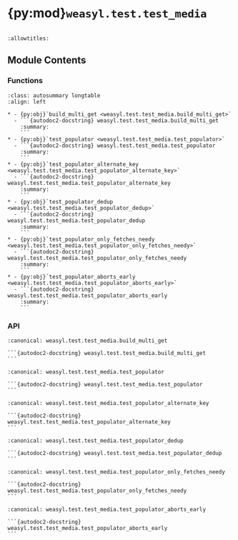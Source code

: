 # {py:mod}`weasyl.test.test_media`

```{py:module} weasyl.test.test_media
```

```{autodoc2-docstring} weasyl.test.test_media
:allowtitles:
```

## Module Contents

### Functions

````{list-table}
:class: autosummary longtable
:align: left

* - {py:obj}`build_multi_get <weasyl.test.test_media.build_multi_get>`
  - ```{autodoc2-docstring} weasyl.test.test_media.build_multi_get
    :summary:
    ```
* - {py:obj}`test_populator <weasyl.test.test_media.test_populator>`
  - ```{autodoc2-docstring} weasyl.test.test_media.test_populator
    :summary:
    ```
* - {py:obj}`test_populator_alternate_key <weasyl.test.test_media.test_populator_alternate_key>`
  - ```{autodoc2-docstring} weasyl.test.test_media.test_populator_alternate_key
    :summary:
    ```
* - {py:obj}`test_populator_dedup <weasyl.test.test_media.test_populator_dedup>`
  - ```{autodoc2-docstring} weasyl.test.test_media.test_populator_dedup
    :summary:
    ```
* - {py:obj}`test_populator_only_fetches_needy <weasyl.test.test_media.test_populator_only_fetches_needy>`
  - ```{autodoc2-docstring} weasyl.test.test_media.test_populator_only_fetches_needy
    :summary:
    ```
* - {py:obj}`test_populator_aborts_early <weasyl.test.test_media.test_populator_aborts_early>`
  - ```{autodoc2-docstring} weasyl.test.test_media.test_populator_aborts_early
    :summary:
    ```
````

### API

````{py:function} build_multi_get(expected_length)
:canonical: weasyl.test.test_media.build_multi_get

```{autodoc2-docstring} weasyl.test.test_media.build_multi_get
```
````

````{py:function} test_populator()
:canonical: weasyl.test.test_media.test_populator

```{autodoc2-docstring} weasyl.test.test_media.test_populator
```
````

````{py:function} test_populator_alternate_key()
:canonical: weasyl.test.test_media.test_populator_alternate_key

```{autodoc2-docstring} weasyl.test.test_media.test_populator_alternate_key
```
````

````{py:function} test_populator_dedup()
:canonical: weasyl.test.test_media.test_populator_dedup

```{autodoc2-docstring} weasyl.test.test_media.test_populator_dedup
```
````

````{py:function} test_populator_only_fetches_needy()
:canonical: weasyl.test.test_media.test_populator_only_fetches_needy

```{autodoc2-docstring} weasyl.test.test_media.test_populator_only_fetches_needy
```
````

````{py:function} test_populator_aborts_early(objs_in)
:canonical: weasyl.test.test_media.test_populator_aborts_early

```{autodoc2-docstring} weasyl.test.test_media.test_populator_aborts_early
```
````
